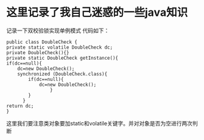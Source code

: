 # 这里记录了我自己迷惑的一些java知识

记录一下双校验锁实现单例模式
代码如下：

```
public class DoubleCheck {
private static volatile DoubleCheck dc;
private DoubleCheck(){}
private static DoubleCheck getInstance(){
if(dc==null){
    dc=new DoubleCheck();
    synchronized (DoubleCheck.class){
        if(dc==null){
            dc=new DoubleCheck();
                }
        }
      }
return dc;
}
```

这里我们要注意类对象要加static和volatile关键字。并对对象是否为空进行两次判断

